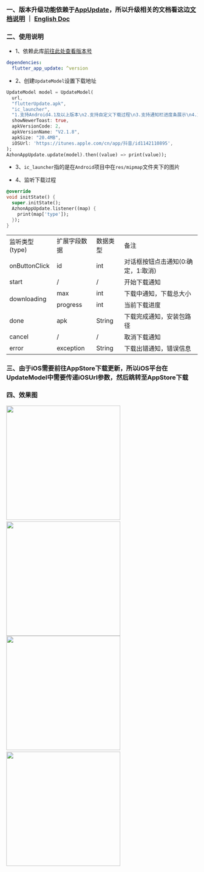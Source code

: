 ### 一、版本升级功能依赖于[AppUpdate](https://github.com/azhon/AppUpdate)，所以升级相关的文档看这边[文档说明](https://github.com/azhon/AppUpdate/blob/master/README.md) ｜ [English Doc](https://github.com/azhon/AppUpdate/blob/master/README-EN.md)

### 二、使用说明
- 1、依赖此库[前往此处查看版本号](https://pub.dev/packages/flutter_app_update/install)
```yaml
dependencies:
  flutter_app_update: ^version
```

- 2、创建`UpdateModel`设置下载地址

```dart
UpdateModel model = UpdateModel(
  url,
  "flutterUpdate.apk",
  "ic_launcher",
  "1.支持Android4.1及以上版本\n2.支持自定义下载过程\n3.支持通知栏进度条展示\n4.支持文字国际化\n5.使用Kotlin协程重构",
  showNewerToast: true,
  apkVersionCode: 2,
  apkVersionName: "V2.1.8",
  apkSize: "20.4MB",
  iOSUrl: 'https://itunes.apple.com/cn/app/抖音/id1142110895',
);
AzhonAppUpdate.update(model).then((value) => print(value));
```

- 3、`ic_launcher`指的是在`Android`项目中在`res/mipmap`文件夹下的图片

- 4、监听下载过程

```dart
@override
void initState() {
  super.initState();
  AzhonAppUpdate.listener((map) {
    print(map['type']);
  });
}
```
<table>
	<tr>
	    <td>监听类型(type)</td>
	    <td>扩展字段数据</td>
	    <td>数据类型</td>
	    <td>备注</td>
	</tr >
	<tr>
	    <td>onButtonClick</td>
	    <td>id</td>
	    <td>int</td>
	    <td>对话框按钮点击通知(0:确定，1:取消)</td>
	</tr>
	<tr>
	    <td>start</td>
	    <td>/</td>
	    <td>/</td>
	    <td>开始下载通知</td>
	</tr>
	<tr>
	    <td rowspan="2">downloading</td>
	    <td>max</td>
	    <td>int</td>
	    <td>下载中通知，下载总大小</td>
	</tr>
	<tr>
	    <td>progress</td>
	    <td>int</td>
	    <td>当前下载进度</td>
	</tr>
	<tr>
	    <td>done</td>
	    <td>apk</td>
	    <td>String</td>
	    <td>下载完成通知，安装包路径</td>
	</tr>
	<tr>
	    <td>cancel</td>
	    <td>/</td>
	    <td>/</td>
	    <td>取消下载通知</td>
	</tr>
	<tr>
	    <td>error</td>
	    <td>exception</td>
	    <td>String</td>
	    <td>下载出错通知，错误信息</td>
	</tr>
</table>

### 三、由于iOS需要前往AppStore下载更新，所以iOS平台在UpdateModel中需要传递iOSUrl参数，然后跳转至AppStore下载
### 四、效果图

<img src="https://raw.githubusercontent.com/azhon/FlutterAppUpdate/main/example/img/img1.png" width="300">　<img src="https://raw.githubusercontent.com/azhon/FlutterAppUpdate/main/example/img/img2.png" width="300">
<img src="https://raw.githubusercontent.com/azhon/FlutterAppUpdate/main/example/img/img3.png" width="300">　<img src="https://raw.githubusercontent.com/azhon/FlutterAppUpdate/main/example/img/img4.png" width="300">
